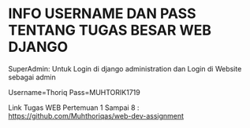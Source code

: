 # INFO USERNAME DAN PASS TENTANG TUGAS BESAR WEB DJANGO

SuperAdmin: Untuk Login di django administration dan Login di Website sebagai admin

Username=Thoriq Pass=MUHTORIK1719

Link Tugas WEB Pertemuan 1 Sampai 8 : https://github.com/Muhthoriqas/web-dev-assignment




